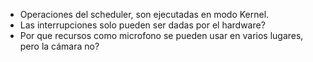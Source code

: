 - Operaciones del scheduler, son ejecutadas en modo Kernel.
- Las interrupciones solo pueden ser dadas por el hardware?
- Por que recursos como microfono se pueden usar en varios lugares, pero la cámara no?
